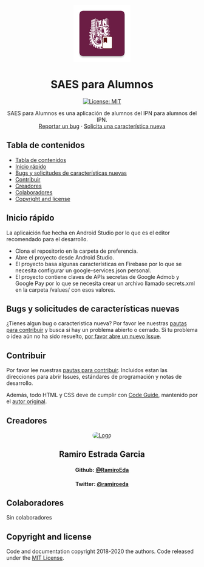 <p align="center">
  <a href="https://github.com/RamiroEda/SAES-para-Alumnos">
    <img src="https://raw.githubusercontent.com/RamiroEda/SAES-para-Alumnos/master/app/src/main/ic_launcher-web.png" alt="Logo" width=150 height=150>
  </a>

  <h1 align="center">SAES para Alumnos</h1>
  <p align="center">
    <a href="https://github.com/RamiroEda/SAES-para-Alumnos/blob/master/LICENSE">
      <img src="https://img.shields.io/badge/License-MIT-lightgrey.svg" alt="License: MIT">
    </a>
  </p>
  <p align="center">
    SAES para Alumnos es una aplicación de alumnos del IPN para alumnos del IPN.
    <br>
    <a href="https://github.com/RamiroEda/SAES-para-Alumnos/issues/new?template=issue.md&labels=bug">Reportar un bug</a>
    ·
    <a href="https://github.com/RamiroEda/SAES-para-Alumnos/issues/new?template=feature.md&labels=feature">Solicita una característica nueva</a>
  </p>
</p>


## Tabla de contenidos

- [Tabla de contenidos](#tabla-de-contenidos)
- [Inicio rápido](#inicio-rápido)
- [Bugs y solicitudes de características nuevas](#bugs-y-solicitudes-de-características-nuevas)
- [Contribuir](#contribuir)
- [Creadores](#creadores)
- [Colaboradores](#colaboradores)
- [Copyright and license](#copyright-and-license)


## Inicio rápido

La aplicaición fue hecha en Android Studio por lo que es el editor recomendado para el desarrollo.

- Clona el repositorio en la carpeta de preferencia.
- Abre el proyecto desde Android Studio.
- El proyecto basa algunas características en Firebase por lo que se necesita configurar un google-services.json personal.
- El proyecto contiene claves de APIs secretas de Google Admob y Google Pay por lo que se necesita crear un archivo llamado secrets.xml en la carpeta /values/ con esos valores.


## Bugs y solicitudes de características nuevas

¿Tienes algun bug o caracteristica nueva? Por favor lee nuestras [pautas para contribuir](https://github.com/RamiroEda/SAES-para-Alumnos/blob/master/CONTRIBUTING.md) y busca si hay un problema abierto o cerrado. Si tu problema o idea aún no ha sido resuelto, [por favor abre un nuevo Issue](https://github.com/RamiroEda/SAES-para-Alumnos/issues/new).

## Contribuir

Por favor lee nuestras [pautas para contribuir](https://github.com/RamiroEda/SAES-para-Alumnos/blob/master/CONTRIBUTING.md). Incluidos estan las direcciones para abrir Issues, estándares de programación y notas de desarrollo.

Además, todo HTML y CSS deve de cumplir con [Code Guide](https://github.com/mdo/code-guide), mantenido por el [autor original](https://github.com/ramiroeda).

## Creadores

<p align="center">
    <a href="https://github.com/RamiroEda">
        <img src="https://github.com/RamiroEda.png" style="border-radius: 9999px;" alt="Logo" width=150 height=150>
    </a>
    <h2 align="center">Ramiro Estrada Garcia</h2>
    <h4 align="center">Github: <a href="https://github.com/RamiroEda">@RamiroEda</a></h4>
    <h4 align="center">Twitter: <a href="https://twitter.com/ramiroeda">@ramiroeda</a></h4>
</p>

## Colaboradores

Sin colaboradores

## Copyright and license

Code and documentation copyright 2018-2020 the authors. Code released under the [MIT License](https://github.com/RamiroEda/SAES-para-Alumnos/blob/master/LICENSE).